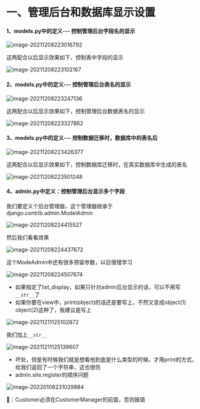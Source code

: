 # 一、管理后台和数据库显示设置

#### 1、models.py中的定义--- 控制管理后台字段名的显示

![image-20211208223016792](image-20211208223016792.png)

这两配合以后显示效果如下，控制表中字段的显示

![image-20211208223102167](image-20211208223102167.png)



#### 2、models.py中的定义--- 控制管理后台表名的显示

![image-20211208223247136](image-20211208223247136.png)

这两配合以后显示效果如下，控制管理后台数据表名的显示

![image-20211208223327862](image-20211208223327862.png)





#### 3、models.py中的定义--- 控制数据迁移时，数据库中的表名后

![image-20211208223426377](image-20211208223426377.png)

这两配合以后显示效果如下，控制数据库迁移时，在真实数据库中生成的表名

![image-20211208223501248](image-20211208223501248.png)



#### 4、admin.py中定义：控制管理后台显示多个字段

我们要定义个后台管理器，这个管理器继承于django.contrib.admin.ModelAdmin

![image-20211208224415527](image-20211208224415527.png)

然后我们看看效果

![image-20211208224437672](image-20211208224437672.png)

这个ModeAdmin中还有很多预留参数，以后慢慢学习

![image-20211208224507674](image-20211208224507674.png)

- 如果指定了list_display，如果只针对admin后台显示的话，可以不用写`__str__`了
- 如果你要在view中，print(object)的话还是要写上，不然又变成object(1) object(2)这种了，我建议是写上

![image-20211211125102872](image-20211211125102872.png)

我们加上`__str__`

![image-20211211125139607](image-20211211125139607.png)

- 坏处，但是有时候我们就是想看他到底是什么类型的时候，才用print的方式，给我们返回了一个字符串，这也很伤
- admin.site.register的顺序问题

![image-20220108231029884](image-20220108231029884.png)

🔺：Customer必须在CustomerManager的前面，否则报错
